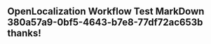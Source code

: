 <properties
ms.topic="hero-topic"
ms.test1="hero-topic"
ms.test2="test"/>

## OpenLocalization Workflow Test MarkDown 380a57a9-0bf5-4643-b7e8-77df72ac653b thanks!
